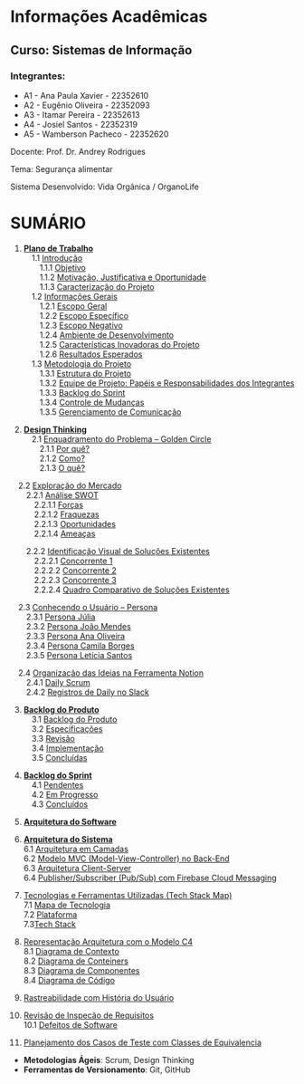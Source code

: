 # Informações Acadêmicas
## Curso: Sistemas de Informação

### Integrantes:

+ A1 - Ana Paula Xavier - 22352610
+ A2 - Eugênio Oliveira - 22352093
+ A3 - Itamar Pereira - 22352613
+ A4 - Josiel Santos - 22352319
+ A5 - Wamberson Pacheco - 22352620


Docente: Prof. Dr. Andrey Rodrigues

Tema: Segurança alimentar

Sistema Desenvolvido: Vida Orgânica / OrganoLife

# SUMÁRIO

1. [**Plano de Trabalho**](https://github.com/Pacheco-77/Projeto-Eng-Software-A/blob/main/SPRINT%2001/01%20-%20PLANO%20DE%20TRABALHO/Plano%20de%20Trabalho.md#plano-de-trabalho)  
 1.1 [Introdução](https://github.com/Pacheco-77/Projeto-Eng-Software-A/blob/main/SPRINT%2001/01%20-%20PLANO%20DE%20TRABALHO/Plano%20de%20Trabalho.md#11-introdu%C3%A7%C3%A3o)  
  1.1.1 [Objetivo](https://github.com/Pacheco-77/Projeto-Eng-Software-A/blob/main/SPRINT%2001/01%20-%20PLANO%20DE%20TRABALHO/Plano%20de%20Trabalho.md#111-objetivo)  
  1.1.2 [Motivação, Justificativa e Oportunidade](https://github.com/Pacheco-77/Projeto-Eng-Software-A/blob/main/SPRINT%2001/01%20-%20PLANO%20DE%20TRABALHO/Plano%20de%20Trabalho.md#112-motiva%C3%A7%C3%A3o-justificativa-e-oportunidade)  
  1.1.3 [Caracterização do Projeto](https://github.com/Pacheco-77/Projeto-Eng-Software-A/blob/main/SPRINT%2001/01%20-%20PLANO%20DE%20TRABALHO/Plano%20de%20Trabalho.md#113-caracteriza%C3%A7%C3%A3o-do-projeto)  
 1.2 [Informações Gerais](https://github.com/Pacheco-77/Projeto-Eng-Software-A/blob/main/SPRINT%2001/01%20-%20PLANO%20DE%20TRABALHO/Plano%20de%20Trabalho.md#12-informa%C3%A7%C3%B5es-gerais)  
  1.2.1 [Escopo Geral](https://github.com/Pacheco-77/Projeto-Eng-Software-A/blob/main/SPRINT%2001/01%20-%20PLANO%20DE%20TRABALHO/Plano%20de%20Trabalho.md#121-escopo-geral)  
  1.2.2 [Escopo Específico](https://github.com/Pacheco-77/Projeto-Eng-Software-A/blob/main/SPRINT%2001/01%20-%20PLANO%20DE%20TRABALHO/Plano%20de%20Trabalho.md#122-escopo-espec%C3%ADfico)  
  1.2.3 [Escopo Negativo](https://github.com/Pacheco-77/Projeto-Eng-Software-A/blob/main/SPRINT%2001/01%20-%20PLANO%20DE%20TRABALHO/Plano%20de%20Trabalho.md#123-escopo-negativo)  
  1.2.4 [Ambiente de Desenvolvimento](https://github.com/Pacheco-77/Projeto-Eng-Software-A/blob/main/SPRINT%2001/01%20-%20PLANO%20DE%20TRABALHO/Plano%20de%20Trabalho.md#124-ambiente-de-desenvolvimento)  
  1.2.5 [Características Inovadoras do Projeto](https://github.com/Pacheco-77/Projeto-Eng-Software-A/blob/main/SPRINT%2001/01%20-%20PLANO%20DE%20TRABALHO/Plano%20de%20Trabalho.md#125-caracter%C3%ADsticas-inovadoras-do-projeto)  
  1.2.6 [Resultados Esperados](https://github.com/Pacheco-77/Projeto-Eng-Software-A/blob/main/SPRINT%2001/01%20-%20PLANO%20DE%20TRABALHO/Plano%20de%20Trabalho.md#126-resultados-esperados)  
 1.3 [Metodologia do Projeto](https://github.com/Pacheco-77/Projeto-Eng-Software-A/blob/main/SPRINT%2001/01%20-%20PLANO%20DE%20TRABALHO/Plano%20de%20Trabalho.md#13-metodologia-do-projeto)  
  1.3.1 [Estrutura do Projeto](https://github.com/Pacheco-77/Projeto-Eng-Software-A/blob/main/SPRINT%2001/01%20-%20PLANO%20DE%20TRABALHO/Plano%20de%20Trabalho.md#131-estrutura-do-projeto)  
  1.3.2 [Equipe de Projeto: Papéis e Responsabilidades dos Integrantes](https://github.com/Pacheco-77/Projeto-Eng-Software-A/blob/main/SPRINT%2001/01%20-%20PLANO%20DE%20TRABALHO/Plano%20de%20Trabalho.md#132-equipe-de-projeto-pap%C3%A9is-e-responsabilidades-dos-integrantes)  
  1.3.3 [Backlog do Sprint](https://github.com/Pacheco-77/Projeto-Eng-Software-A/blob/main/SPRINT%2001/01%20-%20PLANO%20DE%20TRABALHO/Plano%20de%20Trabalho.md#133-backlog-do-sprint)  
  1.3.4 [Controle de Mudanças](https://github.com/Pacheco-77/Projeto-Eng-Software-A/blob/main/SPRINT%2001/01%20-%20PLANO%20DE%20TRABALHO/Plano%20de%20Trabalho.md#134-controle-de-mudan%C3%A7as)  
  1.3.5 [Gerenciamento de Comunicação](https://github.com/Pacheco-77/Projeto-Eng-Software-A/blob/main/SPRINT%2001/01%20-%20PLANO%20DE%20TRABALHO/Plano%20de%20Trabalho.md#135-gerenciamento-de-comunica%C3%A7%C3%A3o)  

2. [**Design Thinking**](https://github.com/Pacheco-77/Projeto-Eng-Software-A/tree/main/SPRINT%2001/02%20-%20DESIGN%20THINKING)  
 2.1 [Enquadramento do Problema – Golden Circle](https://github.com/Pacheco-77/Projeto-Eng-Software-A/blob/main/SPRINT%2001/02%20-%20DESIGN%20THINKING/FASE%201%20-%20INSPIRA%C3%87%C3%83O/01.%20Golden%20Circle%20-%20Enquadramento%20do%20Problema.md)  
  2.1.1 [Por quê?](https://github.com/Pacheco-77/Projeto-Eng-Software-A/blob/main/SPRINT%2001/02%20-%20DESIGN%20THINKING/FASE%201%20-%20INSPIRA%C3%87%C3%83O/2.1%20Golden%20Circle%20-%20Enquadramento%20do%20Problema.md#por-qu%C3%AA)  
  2.1.2 [Como?](https://github.com/Pacheco-77/Projeto-Eng-Software-A/blob/main/SPRINT%2001/02%20-%20DESIGN%20THINKING/FASE%201%20-%20INSPIRA%C3%87%C3%83O/2.1%20Golden%20Circle%20-%20Enquadramento%20do%20Problema.md#como)  
  2.1.3 [O quê?](https://github.com/Pacheco-77/Projeto-Eng-Software-A/blob/main/SPRINT%2001/02%20-%20DESIGN%20THINKING/FASE%201%20-%20INSPIRA%C3%87%C3%83O/2.1%20Golden%20Circle%20-%20Enquadramento%20do%20Problema.md#o-qu%C3%AA)  

 2.2 [Exploração do Mercado](https://github.com/Pacheco-77/Projeto-Eng-Software-A/blob/main/SPRINT%2001/02%20-%20DESIGN%20THINKING/FASE%201%20-%20INSPIRA%C3%87%C3%83O/2.2%20Explora%C3%A7%C3%A3o%20do%20Mercado.md#:~:text=2.2-,Explora%C3%A7%C3%A3o%20do%20Mercado.md,-Latest%20commit)  
  2.2.1 [Análise SWOT](https://github.com/Pacheco-77/Projeto-Eng-Software-A/blob/main/SPRINT%2001/02%20-%20DESIGN%20THINKING/FASE%201%20-%20INSPIRA%C3%87%C3%83O/2.2%20Explora%C3%A7%C3%A3o%20do%20Mercado.md#:~:text=A)  
   2.2.1.1 [Forças](https://github.com/Pacheco-77/Projeto-Eng-Software-A/blob/main/SPRINT%2001/02%20-%20DESIGN%20THINKING/FASE%201%20-%20INSPIRA%C3%87%C3%83O/2.2%20Explora%C3%A7%C3%A3o%20do%20Mercado.md#for%C3%A7as)  
   2.2.1.2 [Fraquezas](https://github.com/Pacheco-77/Projeto-Eng-Software-A/blob/main/SPRINT%2001/02%20-%20DESIGN%20THINKING/FASE%201%20-%20INSPIRA%C3%87%C3%83O/2.2%20Explora%C3%A7%C3%A3o%20do%20Mercado.md#fraquezas)  
   2.2.1.3 [Oportunidades](https://github.com/Pacheco-77/Projeto-Eng-Software-A/blob/main/SPRINT%2001/02%20-%20DESIGN%20THINKING/FASE%201%20-%20INSPIRA%C3%87%C3%83O/2.2%20Explora%C3%A7%C3%A3o%20do%20Mercado.md#oportunidades)  
   2.2.1.4 [Ameaças](https://github.com/Pacheco-77/Projeto-Eng-Software-A/blob/main/SPRINT%2001/02%20-%20DESIGN%20THINKING/FASE%201%20-%20INSPIRA%C3%87%C3%83O/2.2%20Explora%C3%A7%C3%A3o%20do%20Mercado.md#amea%C3%A7as)  

  2.2.2 [Identificação Visual de Soluções Existentes](https://github.com/Pacheco-77/Projeto-Eng-Software-A/blob/main/SPRINT%2001/02%20-%20DESIGN%20THINKING/FASE%201%20-%20INSPIRA%C3%87%C3%83O/2.2%20Explora%C3%A7%C3%A3o%20do%20Mercado.md#b-identifica%C3%A7%C3%A3o-visual-de-solu%C3%A7%C3%B5es-existentes)  
   2.2.2.1 [Concorrente 1](https://github.com/Pacheco-77/Projeto-Eng-Software-A/blob/main/SPRINT%2001/02%20-%20DESIGN%20THINKING/FASE%201%20-%20INSPIRA%C3%87%C3%83O/2.2%20Explora%C3%A7%C3%A3o%20do%20Mercado.md#concorrente-1)  
   2.2.2.2 [Concorrente 2](https://github.com/Pacheco-77/Projeto-Eng-Software-A/blob/main/SPRINT%2001/02%20-%20DESIGN%20THINKING/FASE%201%20-%20INSPIRA%C3%87%C3%83O/2.2%20Explora%C3%A7%C3%A3o%20do%20Mercado.md#concorrente-2)  
   2.2.2.3 [Concorrente 3](https://github.com/Pacheco-77/Projeto-Eng-Software-A/blob/main/SPRINT%2001/02%20-%20DESIGN%20THINKING/FASE%201%20-%20INSPIRA%C3%87%C3%83O/2.2%20Explora%C3%A7%C3%A3o%20do%20Mercado.md#concorrente-3)  
   2.2.2.4 [Quadro Comparativo de Soluções Existentes](https://github.com/Pacheco-77/Projeto-Eng-Software-A/blob/main/SPRINT%2001/02%20-%20DESIGN%20THINKING/FASE%201%20-%20INSPIRA%C3%87%C3%83O/2.2%20Explora%C3%A7%C3%A3o%20do%20Mercado.md#c-quadro-comparativo-de-solu%C3%A7%C3%B5es-existentes)  

 2.3 [Conhecendo o Usuário – Persona](https://github.com/Pacheco-77/Projeto-Eng-Software-A/blob/main/SPRINT%2001/02%20-%20DESIGN%20THINKING/FASE%201%20-%20INSPIRA%C3%87%C3%83O/2.3%20Personas%20-%20Conhecendo%20o%20Usu%C3%A1rio.md#conhecendo-o-usu%C3%A1rio--persona)  
  2.3.1 [Persona Júlia](https://github.com/Pacheco-77/Projeto-Eng-Software-A/blob/main/SPRINT%2001/02%20-%20DESIGN%20THINKING/FASE%201%20-%20INSPIRA%C3%87%C3%83O/2.3%20Personas%20-%20Conhecendo%20o%20Usu%C3%A1rio.md#persona-j%C3%BAlia)  
  2.3.2 [Persona João Mendes](https://github.com/Pacheco-77/Projeto-Eng-Software-A/blob/main/SPRINT%2001/02%20-%20DESIGN%20THINKING/FASE%201%20-%20INSPIRA%C3%87%C3%83O/2.3%20Personas%20-%20Conhecendo%20o%20Usu%C3%A1rio.md#persona-jo%C3%A3o-mendes)  
  2.3.3 [Persona Ana Oliveira](https://github.com/Pacheco-77/Projeto-Eng-Software-A/blob/main/SPRINT%2001/02%20-%20DESIGN%20THINKING/FASE%201%20-%20INSPIRA%C3%87%C3%83O/2.3%20Personas%20-%20Conhecendo%20o%20Usu%C3%A1rio.md#persona-ana-oliveira)  
  2.3.4 [Persona Camila Borges](https://github.com/Pacheco-77/Projeto-Eng-Software-A/blob/main/SPRINT%2001/02%20-%20DESIGN%20THINKING/FASE%201%20-%20INSPIRA%C3%87%C3%83O/2.3%20Personas%20-%20Conhecendo%20o%20Usu%C3%A1rio.md#persona-camila-borges)  
  2.3.5 [Persona Letícia Santos](https://github.com/Pacheco-77/Projeto-Eng-Software-A/blob/main/SPRINT%2001/02%20-%20DESIGN%20THINKING/FASE%201%20-%20INSPIRA%C3%87%C3%83O/2.3%20Personas%20-%20Conhecendo%20o%20Usu%C3%A1rio.md#persona-let%C3%ADcia-santos)  

 2.4 [Organização das Ideias na Ferramenta Notion](https://github.com/Pacheco-77/Projeto-Eng-Software-A/blob/main/DAILYS/Daily%20Scrum.md#:~:text=Organiza%C3%A7%C3%A3o%20das%20ideias%20na%20ferramenta%20Notion)  
  2.4.1 [Daily Scrum](https://www.notion.so/1d0680faee8980bbb43ce5377d062fd2?v=1d7680faee8980d3a9e8000cbdce6d3b#:~:text=Adicionar%20descri%C3%A7%C3%A3o-,Daily%20Scrum,-Daily%20Scrum)  
  2.4.2 [Registros de Daily no Slack](https://app.slack.com/huddle/T08NMM3SMQT/C08NMM41EDR)  

 3. [**Backlog do Produto**](https://github.com/users/Pacheco-77/projects/2#:~:text=Descartar-,Backlog%20do%20Produto,-24)  
 3.1 [Backlog do Produto](https://github.com/users/Pacheco-77/projects/2#:~:text=Descartar-,Backlog%20do%20Produto,-24)  
 3.2 [Especificações](https://github.com/users/Pacheco-77/projects/2#:~:text=dos%20melhores%20descontos.-,Especifica%C3%A7%C3%A3o,-10)  
 3.3 [Revisão](https://github.com/users/Pacheco-77/projects/2#:~:text=entrega%20da%20compra.-,Revis%C3%A3o,-0)  
 3.4 [Implementação](https://github.com/users/Pacheco-77/projects/2#:~:text=tarefas%20em%20andamento-,Implementa%C3%A7%C3%A3o,-0)  
 3.5 [Concluídas](https://github.com/users/Pacheco-77/projects/2#:~:text=sprint%20foi%20conclu%C3%ADdo.-,Conclu%C3%ADdas,-0)  

 4. [**Backlog do Sprint**](https://github.com/users/Pacheco-77/projects/3)  
 4.1 [Pendentes](https://github.com/users/Pacheco-77/projects/3/views/1#:~:text=Descartar-,PENDENTES,-0)  
 4.2 [Em Progresso](https://github.com/users/Pacheco-77/projects/3/views/1#:~:text=est%C3%A3o%20em%20processamento-,EM%20PROGRESSO,-0)  
 4.3 [Concluídos](https://github.com/users/Pacheco-77/projects/3/views/1#:~:text=sendo%20trabalhado%20ativamente-,CONCLU%C3%8DDO,-12)

5. [**Arquitetura do Software**](https://github.com/Pacheco-77/Projeto-Eng-Software-A/blob/main/SPRINT%2002/05-%20ARQUITETURA%20DO%20SOFTWARE/Arquitetura%20do%20Software.md#5--arquitetura-do-software)

6. [**Arquitetura do Sistema**](https://github.com/Pacheco-77/Projeto-Eng-Software-A/blob/main/SPRINT%2002/06-%20ESCOLHA%20DE%20PADROES%20ARQUITETURAIS/Escolha%20de%20Padroes%20Arquiteturais.md#6-arquitetura-do-sistema)  
   6.1 [Arquitetura em Camadas](https://github.com/Pacheco-77/Projeto-Eng-Software-A/blob/main/SPRINT%2002/06-%20ESCOLHA%20DE%20PADROES%20ARQUITETURAIS/Escolha%20de%20Padroes%20Arquiteturais.md#61-arquitetura-em-camadas-layered-architecture)  
   6.2 [Modelo MVC (Model-View-Controller) no Back-End](https://github.com/Pacheco-77/Projeto-Eng-Software-A/blob/main/SPRINT%2002/06-%20ESCOLHA%20DE%20PADROES%20ARQUITETURAIS/Escolha%20de%20Padroes%20Arquiteturais.md#62-modelo-mvc-model-view-controller-no-back-end)  
   6.3 [Arquitetura Client-Server](https://github.com/Pacheco-77/Projeto-Eng-Software-A/blob/main/SPRINT%2002/06-%20ESCOLHA%20DE%20PADROES%20ARQUITETURAIS/Escolha%20de%20Padroes%20Arquiteturais.md#63-arquitetura-client-server)   
   6.4 [Publisher/Subscriber (Pub/Sub) com Firebase Cloud Messaging](https://github.com/Pacheco-77/Projeto-Eng-Software-A/blob/main/SPRINT%2002/06-%20ESCOLHA%20DE%20PADROES%20ARQUITETURAIS/Escolha%20de%20Padroes%20Arquiteturais.md#64-publishersubscriber-pubsub-com-firebase-cloud-messaging)    

7. [Tecnologias e Ferramentas Utilizadas (Tech Stack Map)](https://github.com/Pacheco-77/Projeto-Eng-Software-A/blob/main/SPRINT%2002/07-%20TECNOLOGIAS%20E%20FERRAMENTAS%20UTILIZADAS%20(TECH%20STACK%20MAP)/Tecnologias%20e%20Ferramentas%20Utilizadas%20(Tech%20Stack%20Map).md#7-tecnologias-e-ferramentas-utilizadas-tech-stack-map)  
   7.1 [Mapa de Tecnologia](https://github.com/Pacheco-77/Projeto-Eng-Software-A/blob/main/SPRINT%2002/07-%20TECNOLOGIAS%20E%20FERRAMENTAS%20UTILIZADAS%20(TECH%20STACK%20MAP)/Tecnologias%20e%20Ferramentas%20Utilizadas%20(Tech%20Stack%20Map).md#71-mapa-de-tecnologia)  
   7.2 [Plataforma](https://github.com/Pacheco-77/Projeto-Eng-Software-A/blob/main/SPRINT%2002/07-%20TECNOLOGIAS%20E%20FERRAMENTAS%20UTILIZADAS%20(TECH%20STACK%20MAP)/Tecnologias%20e%20Ferramentas%20Utilizadas%20(Tech%20Stack%20Map).md#72-plataforma)  
   7.3[Tech Stack](https://github.com/Pacheco-77/Projeto-Eng-Software-A/blob/main/SPRINT%2002/07-%20TECNOLOGIAS%20E%20FERRAMENTAS%20UTILIZADAS%20(TECH%20STACK%20MAP)/Tecnologias%20e%20Ferramentas%20Utilizadas%20(Tech%20Stack%20Map).md#73-tech-stack)  
8. [Representação Arquitetura com o Modelo C4](https://github.com/Pacheco-77/Projeto-Eng-Software-A/blob/main/SPRINT%2002/08-%20REPRESENTACAO%20ARQUITETURAL%20COM%20O%20MODELO%20C4/Representacao%20Arquitetural%20com%20o%20Modelo%20C4.md#8-representa%C3%A7%C3%A3o-arquitetura-com-o-modelo-c4)  
    8.1 [Diagrama de Contexto](https://github.com/Pacheco-77/Projeto-Eng-Software-A/blob/main/SPRINT%2002/08-%20REPRESENTACAO%20ARQUITETURAL%20COM%20O%20MODELO%20C4/Representacao%20Arquitetural%20com%20o%20Modelo%20C4.md#81-diagrama-de-contexto)    
    8.2 [Diagrama de Conteiners](https://github.com/Pacheco-77/Projeto-Eng-Software-A/blob/main/SPRINT%2002/08-%20REPRESENTACAO%20ARQUITETURAL%20COM%20O%20MODELO%20C4/Representacao%20Arquitetural%20com%20o%20Modelo%20C4.md#82-diagrama-de-conteiners)  
    8.3 [Diagrama de Componentes](https://github.com/Pacheco-77/Projeto-Eng-Software-A/blob/main/SPRINT%2002/08-%20REPRESENTACAO%20ARQUITETURAL%20COM%20O%20MODELO%20C4/Representacao%20Arquitetural%20com%20o%20Modelo%20C4.md#83-diagrama-de-componentes)  
    8.4 [Diagrama de Código](https://github.com/Pacheco-77/Projeto-Eng-Software-A/blob/main/SPRINT%2002/08-%20REPRESENTACAO%20ARQUITETURAL%20COM%20O%20MODELO%20C4/Representacao%20Arquitetural%20com%20o%20Modelo%20C4.md#84-diagrama-de-c%C3%B3digo)  
9. [Rastreabilidade com História do Usuário](https://github.com/Pacheco-77/Projeto-Eng-Software-A/blob/main/SPRINT%2002/09-%20RASTREABILIDADE%20COM%20HISTORIAS%20DO%20USUARIO/Rastreabilidade%20com%20Historias%20do%20Usuario.md#9-rastreabilidade-com-hist%C3%B3ria-do-usu%C3%A1rio)
10. [Revisão de Inspecão de Requisitos](https://github.com/Pacheco-77/Projeto-Eng-Software-A/blob/main/SPRINT%2003/10-%20REVISAO%20DA%20INSPECAO%20DE%20REQUISITOS/Revis%C3%A3o%20da%20Inspe%C3%A7%C3%A3o%20de%20Requisitos.md#10-revis%C3%A3o-da-inspe%C3%A7%C3%A3o-de-requisitos)  
    10.1 [Defeitos de Software](https://github.com/Pacheco-77/Projeto-Eng-Software-A/blob/main/SPRINT%2003/10-%20REVISAO%20DA%20INSPECAO%20DE%20REQUISITOS/Revis%C3%A3o%20da%20Inspe%C3%A7%C3%A3o%20de%20Requisitos.md#101-defeitos-de-software)
12. [Planejamento dos Casos de Teste com Classes de Equivalencia]()
- **Metodologias Ágeis**: Scrum, Design Thinking
- **Ferramentas de Versionamento**: Git, GitHub


